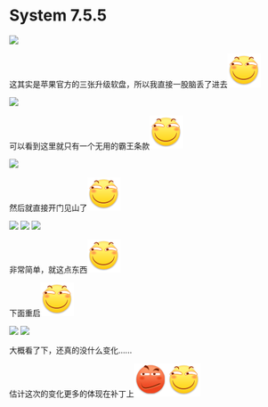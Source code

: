 # System 7.5.5

![](https://wvbarchive-1310561333.cos.ap-hongkong.myqcloud.com/5505567339/fefd0c62f6246b6076c49aa8e0f81a4c530fa21d.jpg)

这其实是苹果官方的三张升级软盘，所以我直接一股脑丢了进去<img src="../.gitbook/assets/huaji.png" alt="" data-size="line">

![](https://wvbarchive-1310561333.cos.ap-hongkong.myqcloud.com/5505567339/f20f24176d224f4a49b859cf02f790529922d13a.jpg)

可以看到这里就只有一个无用的霸王条款<img src="../.gitbook/assets/huaji.png" alt="" data-size="line">

![](https://wvbarchive-1310561333.cos.ap-hongkong.myqcloud.com/5505567339/03e20a234f4a20a42c3f161b9b529822730ed03a.jpg)

然后就直接开门见山了<img src="../.gitbook/assets/huaji.png" alt="" data-size="line">

![](https://wvbarchive-1310561333.cos.ap-hongkong.myqcloud.com/5505567339/2dd6284b20a4462362eb8fbe9322720e0df3d73a.jpg) ![](https://wvbarchive-1310561333.cos.ap-hongkong.myqcloud.com/5505567339/0fbe47a5462309f7fc4e87ce790e0cf3d6cad63a.jpg) ![](https://wvbarchive-1310561333.cos.ap-hongkong.myqcloud.com/5505567339/6050212209f79052f53e6de207f3d7ca7acbd53a.jpg)

非常简单，就这点东西<img src="../.gitbook/assets/huaji.png" alt="" data-size="line">

下面重启<img src="../.gitbook/assets/huaji.png" alt="" data-size="line">

![](https://wvbarchive-1310561333.cos.ap-hongkong.myqcloud.com/5505567339/03e20a234f4a20a42cbe161b9b529822700ed0bb.jpg) ![](https://wvbarchive-1310561333.cos.ap-hongkong.myqcloud.com/5505567339/2dd6284b20a44623626a8fbe9322720e0ef3d7bb.jpg)

大概看了下，还真的没什么变化......

估计这次的变化更多的体现在补丁上<img src="../.gitbook/assets/yinxian.png" alt="" data-size="line"><img src="../.gitbook/assets/huaji.png" alt="" data-size="line">
